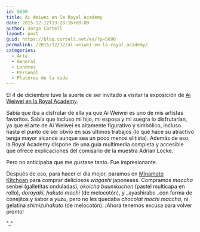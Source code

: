 ```yaml
---
id: 5690
title: Ai Weiwei en la Royal Academy
date: 2015-12-12T13:28:16+00:00
author: Jorge Cortell
layout: post
guid: https://blog.cortell.net/es/?p=5690
permalink: /2015/12/12/ai-weiwei-en-la-royal-academy/
categories:
  - Arte
  - General
  - Londres
  - Personal
  - Placeres de la vida
---
```

El 4 de diciembre tuve la suerte de ser invitado a visitar la exposición de <a href="https://www.royalacademy.org.uk/exhibition/ai-weiwei" target="_blank">Ai Weiwei en la Royal Academy</a>.

Sabía que iba a disfrutar de ella ya que Ai Weiwei es uno de mis artistas favoritos. Sabía que incluso mi hijo, mi esposa y mi suegra lo disfrutarían, ya que el arte de Ai Weiwei es altamente figurativo y simbólico, incluso hasta el punto de ser obvio en sus últimos trabajos (lo que hace su atractivo tenga mayor alcance aunque sea un poco menos elitista). Además de eso, la Royal Academy dispone de una guía multimedia completa y accesible que ofrece explicaciones del comisario de la muestra Adrian Locke.

Pero no anticipaba que me gustase tanto. Fue impresionante.

Después de eso, para hacer el día mejor, paramos en <a href="https://www.kitchoan.co.uk" target="_blank">Minamoto Kitchoan</a> para comprar deliciosos _wagashi_ japoneses. Compramos _maccha_ senbei (galletitas onduladas), _okoicha baumkuchen_ (pastel multicapa en rollo), _dorayaki_, _hakuto mochi_ (de melocotón), y _ayashirabe _con forma de conejitos y sabor a _yuzu_, pero no les quedaba _chocolat mochi maccha_, ni gelatina _shimizuhakuto_ (de melocotón). ¡Ahora tenemos excusa para volver pronto!

^_^